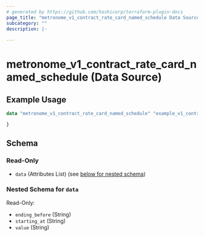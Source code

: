 ```yaml
---
# generated by https://github.com/hashicorp/terraform-plugin-docs
page_title: "metronome_v1_contract_rate_card_named_schedule Data Source - metronome"
subcategory: ""
description: |-
  
---
```


# metronome_v1_contract_rate_card_named_schedule (Data Source)



## Example Usage

```terraform
data "metronome_v1_contract_rate_card_named_schedule" "example_v1_contract_rate_card_named_schedule" {

}
```

<!-- schema generated by tfplugindocs -->
## Schema

### Read-Only

- `data` (Attributes List) (see [below for nested schema](#nestedatt--data))

<a id="nestedatt--data"></a>
### Nested Schema for `data`

Read-Only:

- `ending_before` (String)
- `starting_at` (String)
- `value` (String)

